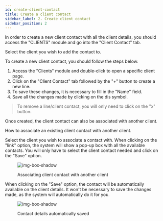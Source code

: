 ```yaml
---
id: create-client-contact
title: Create a client contact
sidebar_label: 2. Create client contact
sidebar_position: 2
---
```


In order to create a new client contact with all the client details, you should access the "CLIENTS" module and go into the "Client Contact" tab.


Select the client you wish to add the contact to.

To create a new client contact, you should follow the steps below:

1. Access the "Clients" module and double-click to open a specific client page.
2. Click on the "Client Contact" tab followed by the "+" button to create a new line.
3. To save these changes, it is necessary to fill in the "Name" field.
4. Save all the changes made by clicking on the dis symbol.
> To remove a line/client contact, you will only need to click on the "x" button.



Once created, the client contact can also be associated with another client.

How to associate an existing client contact with another client.

Select the client you wish to associate a contact with.
When clicking on the "link" option, the system will show a pop-up box with all the available contacts. You will only have to select the client contact needed and click on the "Save" option.

<figure>

![img-box-shadow](/img/university/crm/crm-client1-3.png)
<figcaption>Associating client contact with another client</figcaption>
</figure>

When clicking on the "Save" option, the contact will be automatically available on the client details.
It won't be necessary to save the changes made, as the system will automatically do it for you.

<figure>

![img-box-shadow](/img/university/crm/crm-client1-4.png)
<figcaption>Contact details automatically saved</figcaption>
</figure>
